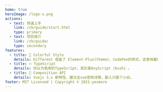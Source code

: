 ```yaml
---
home: true
heroImage: /logo-s.png
actions:
  - text: 快速上手
    link: /zh/guide/start.html
    type: primary
  - text: 项目简介
    link: /zh/guide/
    type: secondary
features:
  - title: 🌈 Colorful Style
    details: Different 借鉴了 Element-Plus(theme)、CodePen的样式，这意味着Different 在保证基本业务逻辑功能基础上，更注重样式的定制化。它或许不能让你快速完成你的工作，但在你闲暇时刻使用它开发一个“花里胡哨”的网站，将绰绰有余。
  - title: 🔥 TypeScript
    details: 你以为我用的TypeScript，其实是AnyScript (bushi 。
  - title: 💪 Composition API
    details: Vuejs 3.x 新特性，建议去vue官网详情，鄙人只是个小白。
footer: MIT Licensed | Copyright © 2021-yesmore
---
```

